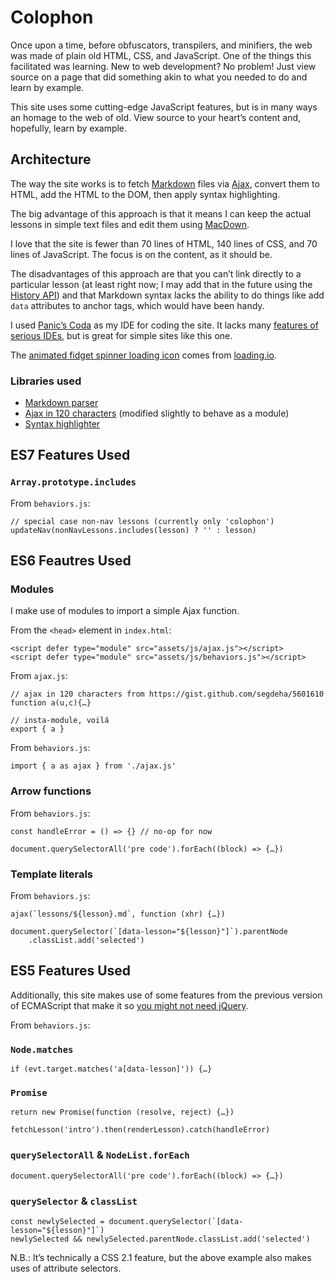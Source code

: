 # Colophon

Once upon a time, before obfuscators, transpilers, and minifiers, the web was made of plain old HTML, CSS, and JavaScript. One of the things this facilitated was learning. New to web development? No problem! Just view source on a page that did something akin to what you needed to do and learn by example.

This site uses some cutting-edge JavaScript features, but is in many ways an homage to the web of old. View source to your heart’s content and, hopefully, learn by example.

## Architecture

The way the site works is to fetch [Markdown](https://daringfireball.net/projects/markdown/syntax) files via [Ajax](http://adaptivepath.org/ideas/ajax-new-approach-web-applications/), convert them to HTML, add the HTML to the DOM, then apply syntax highlighting.

The big advantage of this approach is that it means I can keep the actual lessons in simple text files and edit them using [MacDown](http://macdown.uranusjr.com).

I love that the site is fewer than 70 lines of HTML, 140 lines of CSS, and 70 lines of JavaScript. The focus is on the content, as it should be.

The disadvantages of this approach are that you can’t link directly to a particular lesson (at least right now; I may add that in the future using the [History API](https://developer.mozilla.org/en-US/docs/Web/API/History_API)) and that Markdown syntax lacks the ability to do things like add `data` attributes to anchor tags, which would have been handy.

I used [Panic’s Coda](https://panic.com/coda/) as my IDE for coding the site. It lacks many [features of serious IDEs](https://www.jetbrains.com/webstorm/features/), but is great for simple sites like this one.

The [animated fidget spinner loading icon](https://loading.io/spinner/fidget-spinner/-fidget-spinner) comes from [loading.io](https://loading.io).

### Libraries used

- [Markdown parser](https://github.com/cadorn/markdown-js)
- [Ajax in 120 characters](https://gist.github.com/segdeha/5601610) (modified slightly to behave as a module)
- [Syntax highlighter](https://highlightjs.org/)

## ES7 Features Used

### `Array.prototype.includes`

From `behaviors.js`:

    // special case non-nav lessons (currently only 'colophon')
    updateNav(nonNavLessons.includes(lesson) ? '' : lesson)

## ES6 Feautres Used

### Modules

I make use of modules to import a simple Ajax function.

From the `<head>` element in `index.html`:

    <script defer type="module" src="assets/js/ajax.js"></script>
    <script defer type="module" src="assets/js/behaviors.js"></script>

From `ajax.js`:

    // ajax in 120 characters from https://gist.github.com/segdeha/5601610
    function a(u,c){…}

    // insta-module, voilá
    export { a }

From `behaviors.js`:

    import { a as ajax } from './ajax.js'

### Arrow functions

From `behaviors.js`:

    const handleError = () => {} // no-op for now

    document.querySelectorAll('pre code').forEach((block) => {…})

### Template literals

From `behaviors.js`:

    ajax(`lessons/${lesson}.md`, function (xhr) {…})

    document.querySelector(`[data-lesson="${lesson}"]`).parentNode
        .classList.add('selected')

## ES5 Features Used

Additionally, this site makes use of some features from the previous version of ECMAScript that make it so [you might not need jQuery](http://youmightnotneedjquery.com/).

From `behaviors.js`:

### `Node.matches`

    if (evt.target.matches('a[data-lesson]')) {…}

### `Promise`

    return new Promise(function (resolve, reject) {…})

    fetchLesson('intro').then(renderLesson).catch(handleError)

### `querySelectorAll` & `NodeList.forEach`

    document.querySelectorAll('pre code').forEach((block) => {…})

### `querySelector` & `classList`

    const newlySelected = document.querySelector(`[data-lesson="${lesson}"]`)
    newlySelected && newlySelected.parentNode.classList.add('selected')

N.B.: It’s technically a CSS 2.1 feature, but the above example also makes uses of attribute selectors.
